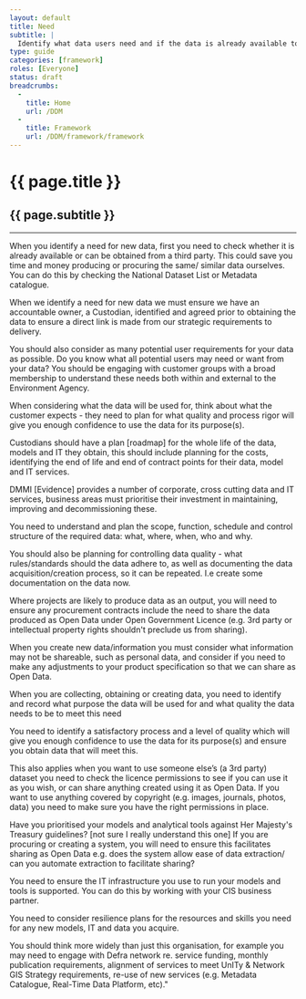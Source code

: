 ```yaml
---
layout: default
title: Need
subtitle: |
  Identify what data users need and if the data is already available to use.
type: guide
categories: [framework]
roles: [Everyone]
status: draft
breadcrumbs:
  -
    title: Home
    url: /DDM
  -
    title: Framework
    url: /DDM/framework/framework
---
```


# {{ page.title }}

## {{ page.subtitle }}

***

When you identify a need for new data, first you need to check whether it is already available or can be obtained from a third party. This could save you time and money producing or procuring the same/ similar data ourselves. You can do this by checking the National Dataset List or Metadata catalogue.

When we identify a need for new data we must ensure we have an accountable owner, a Custodian, identified and agreed prior to obtaining the data to ensure a direct link is made from our strategic requirements to delivery.

You should also consider as many potential user requirements for your data as possible. Do you know what all potential users may need or want from your data? You should be engaging with customer groups with a broad membership to understand these needs both within and external to the Environment Agency.

When considering what the data will be used for, think about what the customer expects - they need to plan for what quality and process rigor will give you enough confidence to use the data for its purpose(s).

Custodians should have a plan [roadmap] for the whole life of the data, models and IT they obtain, this should include planning for the costs, identifying the end of life and end of contract points for their data, model and IT services. 

DMMI [Evidence] provides a number of corporate, cross cutting data and IT services, business areas must prioritise their investment in maintaining, improving and decommissioning these.

You need to understand and plan the scope, function, schedule and control structure of the required data: what, where, when, who and why.

You should also be planning for controlling data quality - what rules/standards should the data adhere to, as well as documenting the data acquisition/creation process, so it can be repeated. I.e create some documentation on the data now.

Where projects are likely to produce data as an output, you will need to ensure any procurement contracts include the need to share the data produced as Open Data under Open Government Licence (e.g. 3rd party or intellectual property rights shouldn't preclude us from sharing).

When you create new data/information you must consider what information may not be shareable, such as personal data, and consider if you need to make any adjustments to your product specification so that we can share as Open Data.

When you are collecting, obtaining or creating data, you need to identify and record what purpose the data will be used for and what quality the data needs to be to meet this need

You need to identify a satisfactory process and a level of quality which will give you enough confidence to use the data for its purpose(s) and ensure you obtain data that will meet this.

This also applies when you want to use someone else’s (a 3rd party) dataset you need to check the licence permissions to see if you can use it as you wish, or can share anything created using it as Open Data. If you want to use anything covered by copyright (e.g. images, journals, photos, data) you need to make sure you have the right permissions in place.

Have you prioritised your models and analytical tools against Her Majesty's Treasury guidelines? [not sure I really understand this one]
If you are procuring or creating a system, you will need to ensure this facilitates sharing as Open Data e.g. does the system allow ease of data extraction/ can you automate extraction to facilitate sharing?

You need to ensure the IT infrastructure you use to run your models and tools is supported. You can do this by working with your CIS business partner.  

You need to consider resilience plans for the resources and skills you need for any new models, IT and data you acquire. 

You should think more widely than just this organisation, for example you may need to engage with Defra network re. service funding, monthly publication requirements, alignment of services to meet UnITy & Network GIS Strategy requirements, re-use of new services (e.g. Metadata Catalogue, Real-Time Data Platform, etc)."
